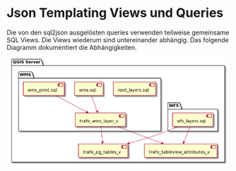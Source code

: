 # Json Templating Views und Queries

Die von den sql2json ausgelösten queries verwenden teilweise gemeinsame SQL Views. Die Views wiederum sind untereinander abhängig.
Das folgende Diagramm dokumentiert die Abhängigkeiten.

![query_dependencies](query_dependencies.png)